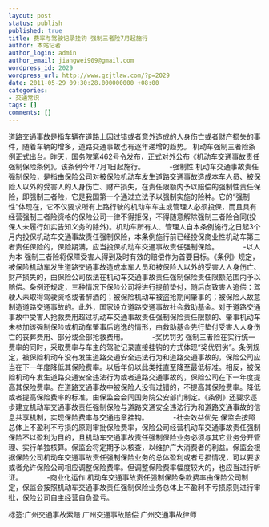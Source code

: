 ```yaml
---
layout: post
status: publish
published: true
title: 费率与驾驶记录挂钩 强制三者险7月起施行
author: 本站记者
author_login: admin
author_email: jiangwei909@gmail.com
wordpress_id: 2029
wordpress_url: http://www.gzjtlaw.com/?p=2029
date: 2011-05-29 09:30:28.000000000 +08:00
categories:
- 交通常识
tags: []
comments: []
---
```

道路交通事故是指车辆在道路上因过错或者意外造成的人身伤亡或者财产损失的事件，随着车辆的增多，道路交通事故也有逐年递增的趋势。  机动车强制三者险条例正式出台。昨天，国务院第462号令发布，正式对外公布《机动车交通事故责任强制保险条例》。该条例今年7月1日起施行。　　　　-强制性 机动车交通事故责任强制保险，是指由保险公司对被保险机动车发生道路交通事故造成本车人员、被保险人以外的受害人的人身伤亡、财产损失，在责任限额内予以赔偿的强制性责任保险，即强制三者险，它是我国第一个通过立法予以强制实施的险种。它的&ldquo;强制性&rdquo;体现在，它不仅要求所有上路行驶的机动车车主或管理人必须投保，而且具有经营强制三者险资格的保险公司一律不得拒保，不得随意解除强制三者险合同(投保人未履行如实告知义务的除外)。机动车所有人、管理人自本条例施行之日起3个月内投保机动车交通事故责任强制保险，本条例施行前已经投保商业性机动车第三者责任保险的，保险期满，应当投保机动车交通事故责任强制保险。　　　　-以人为本 强制三者险将保障受害人得到及时有效的赔偿作为首要目标。《条例》规定，被保险机动车发生道路交通事故造成本车人员和被保险人以外的受害人人身伤亡、财产损失的，由保险公司依法在机动车交通事故责任强制保险责任限额范围内予以赔偿。条例还规定，三种情况下保险公司将进行提前垫付，随后向致害人追偿：驾驶人未取得驾驶资格或者醉酒的；被保险机动车被盗抢期间肇事的；被保险人故意制造道路交通事故的。此外，国家设立道路交通事故社会救助基金。对于道路交通事故中受害人抢救费用超过机动车交通事故责任强制保险责任限额的、肇事机动车未参加该强制保险或机动车肇事后逃逸的情形，由救助基金先行垫付受害人人身伤亡的丧葬费用、部分或全部抢救费用。　　　　-奖优罚劣 强制三者险在实行统一费率的同时，采取费率与车主的驾驶记录直接挂钩的方式体现&ldquo;奖优罚劣&rdquo;。条例规定，被保险机动车没有发生道路交通安全违法行为和道路交通事故的，保险公司应当在下一年度降低其保险费率。以后年份以此类推直至降至最低标准。相反，被保险机动车发生道路交通安全违法行为或者道路交通事故的，保险公司在下一年度提高其保险费率。在道路交通事故中被保险人没有过错的，不提高其保险费率。降低或者提高保险费率的标准，由保监会会同国务院公安部门制定。《条例》还要求逐步建立机动车交通事故责任强制保险与道路交通安全违法行为和道路交通事故的信息共享机制，实现保险费率与交通违章挂钩。　　　　-社会效益优先 保监会按照总体上不盈利不亏损的原则审批保险费率，保险公司经营机动车交通事故责任强制保险不以盈利为目的，且机动车交通事故责任强制保险业务必须与其它业务分开管理、实行单独核算。保监会将定期予以核查，以维护广大消费者的利益。保监会根据保险公司机动车交通事故责任强制保险业务的总体盈利或者亏损情况，可以要求或者允许保险公司相应调整保险费率。但调整保险费率幅度较大的，也应当进行听证。　　　　-商业化运作 机动车交通事故责任强制保险条款费率由保险公司制定，保监会按照机动车交通事故责任强制保险业务总体上不盈利不亏损原则进行审批，保险公司自主经营自负盈亏。  标签:广州交通事故索赔 广州交通事故赔偿 广州交通事故律师
